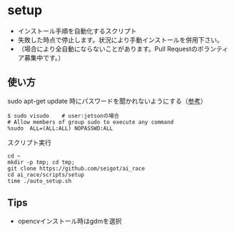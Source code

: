 # setup

* インストール手順を自動化するスクリプト
* 失敗した時点で停止します。状況により手動インストールを併用下さい。
* （場合により全自動にならないことがあります。Pull Requestのボランティア募集中です。） <br>

## 使い方

sudo apt-get update 時にパスワードを聞かれないようにする（[参考](https://www.hiroom2.com/2018/10/23/ubuntu-1810-sudo-ja/)）

```
$ sudo visudo    # user:jetsonの場合
# Allow members of group sudo to execute any command
%sudo  ALL=(ALL:ALL) NOPASSWD:ALL
```

スクリプト実行

```
cd ~
mkdir -p tmp; cd tmp;
git clone https://github.com/seigot/ai_race
cd ai_race/scripts/setup
time ./auto_setup.sh
```

## Tips
* opencvインストール時はgdmを選択
